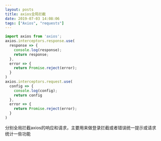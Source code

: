 ```yaml
---
layout: posts
title: axios全局拦截
date: 2019-07-03 14:08:06
tags: ["Axios", "requests"]
---
```

``` javascript
import axios from 'axios';
axios.interceptors.response.use(
  response => {
    console.log(response);
    return response;
  },
  error => {
    return Promise.reject(error);
  }
)
axios.interceptors.request.use(
  config => {
    console.log(config);
    return config
  },
  error => {
    return Promise.reject(error);
  }
)
```

分别全局拦截axios的响应和请求，主要用来做登录拦截或者错误统一提示或请求统计一些功能